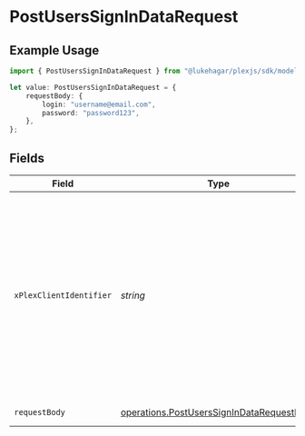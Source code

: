 # PostUsersSignInDataRequest

## Example Usage

```typescript
import { PostUsersSignInDataRequest } from "@lukehagar/plexjs/sdk/models/operations";

let value: PostUsersSignInDataRequest = {
    requestBody: {
        login: "username@email.com",
        password: "password123",
    },
};
```

## Fields

| Field                                                                                                                                                                 | Type                                                                                                                                                                  | Required                                                                                                                                                              | Description                                                                                                                                                           | Example                                                                                                                                                               |
| --------------------------------------------------------------------------------------------------------------------------------------------------------------------- | --------------------------------------------------------------------------------------------------------------------------------------------------------------------- | --------------------------------------------------------------------------------------------------------------------------------------------------------------------- | --------------------------------------------------------------------------------------------------------------------------------------------------------------------- | --------------------------------------------------------------------------------------------------------------------------------------------------------------------- |
| `xPlexClientIdentifier`                                                                                                                                               | *string*                                                                                                                                                              | :heavy_minus_sign:                                                                                                                                                    | The unique identifier for the client application<br/>This is used to track the client application and its usage<br/>(UUID, serial number, or other number unique per device)<br/> | gcgzw5rz2xovp84b4vha3a40                                                                                                                                              |
| `requestBody`                                                                                                                                                         | [operations.PostUsersSignInDataRequestBody](../../../sdk/models/operations/postuserssignindatarequestbody.md)                                                         | :heavy_minus_sign:                                                                                                                                                    | Login credentials                                                                                                                                                     |                                                                                                                                                                       |